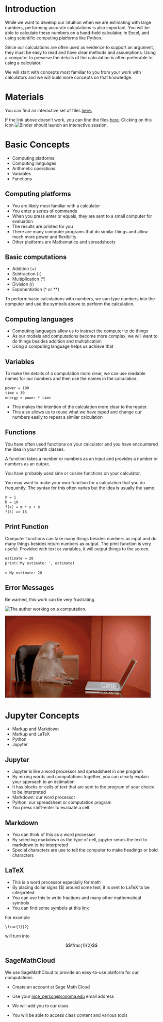# Introduction

While we want to develop our intuition when we are estimating with large
numbers, performing accurate calculations is also important.  You will
be able to calculate these numbers on a hand-held calculator, in Excel,
and using scientific computing platforms like Python.

Since our calculations are often used as evidence to support an
argument, they must be easy to read and have clear methods and
assumptions.  Using a computer to preserve the details of the
calculation is often preferable to using a calculator.

We will start with concepts most familiar to you from your work with
calculators and we will build more concepts on that knowledge.

# Materials

You can find an interactive set of files
[here.](http://mybinder.org/repo/dsoto/computing-tutorial)

If the link above doesn't work, you can find the files
[here](https://github.com/dsoto/computing-tutorial).  Clicking on this
icon
![Binder](http://mybinder.org/badge.svg)
should launch an interactive session.

# Basic Concepts

- Computing platforms
- Computing languages
- Arithmetic operations
- Variables
- Functions

## Computing platforms

- You are likely most familiar with a calculator
- You enter a series of commands
- When you press enter or equals, they are sent to a small computer for
    evaluation
- The results are printed for you
- There are many computer programs that do similar things and allow much
    more power and flexibility
- Other platforms are Mathematica and spreadsheets

## Basic computations

- Addition (+)
- Subtraction (-)
- Multiplication (*)
- Division (/)
- Exponentiation (^ or **)

To perform basic calculations with numbers, we can type numbers into the
computer and use the symbols above to perform the calculation.

## Computing languages

- Computing languages allow us to instruct the computer to do things
- As our models and computations become more complex, we will want to do
    things besides addition and multiplication
- Using a computing language helps us achieve that

## Variables

To make the details of a computation more clear, we can use readable
names for our numbers and then use the names in the calculation.

```
power = 100
time = 30
energy = power * time
```

- This makes the intention of the calculation more clear to the reader.
- This also allows us to reuse what we have typed and change our numbers
    easily to repeat a similar calculation

## Functions

You have often used functions on your calculator and you have
encountered the idea in your math classes.

A function takes a number or numbers as an input and provides a number
or numbers as an output.

You have probably used sine or cosine functions on your calculator.

You may want to make your own function for a calculation that you do
frequently.  The syntax for this often varies but the idea is usually
the same.

```
m = 1
b = 10
f(x) = m * x + b
f(5) => 15
```


## Print Function

Computer functions can take many things besides numbers as input and do
many things besides return numbers as output.  The print function is
very useful.  Provided with text or variables, it will output things to
the screen.

```
estimate = 20
print('My estimate: ', estimate)

> My estimate: 20
```

## Error Messages

Be warned, this work can be very frustrating.

![The author working on a computation.](figures/thinking.gif)

![The author moving on to another problem.](figures/laptop-throw.gif)

# Jupyter Concepts

- Markup and Markdown
- Markup and LaTeX
- Python
- Jupyter

## Jupyter

- Jupyter is like a word processor and spreadsheet in one program
- By mixing words and computations together, you can clearly explain
    your approach to an estimation
- It has blocks or cells of text that are sent to the program of your
    choice to be interpreted
- Markdown: our word processor
- Python: our spreadsheet or computation program
- You press shift-enter to evaluate a cell

## Markdown

- You can think of this as a word processor
- By selecting markdown as the type of cell, jupyter sends the text to
    markdown to be interpreted
- Special characters are use to tell the computer to make headings or
    bold characters

## LaTeX

- This is a word processor especially for math
- By placing dollar signs ($) around some text, it is sent to LaTeX to
    be interpreted
- You can use this to write fractions and many other mathematical
    symbols
- You can find some symbols at this
    [link](http://estudijas.lu.lv/pluginfile.php/14809/mod_page/content/16/instrukcijas/matematika_moodle/LaTeX_Symbols.pdf)

For example

```
\frac{1}{2}
```

will turn into

$$\frac{1}{2}$$


## SageMathCloud

We use SageMathCloud to provide an easy-to-use platform for our
computations

- Create an account at Sage Math Cloud
- Use your nice_person@sonoma.edu email address

- We will add you to our class
- You will be able to access class content and various tools

